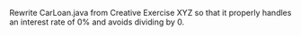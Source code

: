 Rewrite CarLoan.java from Creative Exercise XYZ so that it properly handles an interest rate of 0% and avoids dividing by 0.

